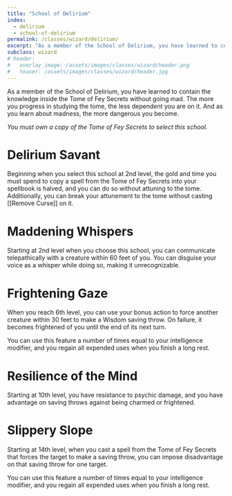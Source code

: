 ```yaml
---
title: "School of Delirium"
index:
  - delirium
  - school-of-delirium
permalink: /classes/wizard/delirium/
excerpt: "As a member of the School of Delirium, you have learned to contain the knowledge inside the Tome of Delirium without going mad."
subclass: wizard
# header:
#   overlay_image: /assets/images/classes/wizard/header.png
#   teaser: /assets/images/classes/wizard/header.jpg
---
```

As a member of the School of Delirium, you have learned to contain the knowledge inside the Tome of Fey Secrets without going mad. The more you progress in studying the tome, the less dependent you are on it. And as you learn about madness, the more dangerous you become.

*You must own a copy of the Tome of Fey Secrets to select this school.*

# Delirium Savant
Beginning when you select this school at 2nd level, the gold and time you must spend to copy a spell from the Tome of Fey Secrets into your spellbook is halved, and you can do so without attuning to the tome. Additionally, you can break your attunement to the tome without casting [[Remove Curse]] on it.

# Maddening Whispers
Starting at 2nd level when you choose this school, you can communicate telepathically with a creature within 60 feet of you. You can disguise your voice as a whisper while doing so, making it unrecognizable.

# Frightening Gaze
When you reach 6th level, you can use your bonus action to force another creature within 30 feet to make a Wisdom saving throw. On failure, it becomes frightened of you until the end of its next turn.

You can use this feature a number of times equal to your intelligence modifier, and you regain all expended uses when you finish a long rest.

# Resilience of the Mind
Starting at 10th level, you have resistance to psychic damage, and you have advantage on saving throws against being charmed or frightened.

# Slippery Slope
Starting at 14th level, when you cast a spell from the Tome of Fey Secrets that forces the target to make a saving throw, you can impose disadvantage on that saving throw for one target.

You can use this feature a number of times equal to your intelligence modifier, and you regain all expended uses when you finish a long rest.
